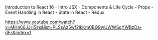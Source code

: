 Introduction to React 16
    - Intro JSX
    - Components & Life Cycle
    - Props
    - Event Handling in React
    - State in React 
    - Redux

https://www.youtube.com/watch?v=MHn66JJH5zs&list=PLSsAz5wf2lkKm0BG9wUWWSgYWBzDa-dFs&index=1
